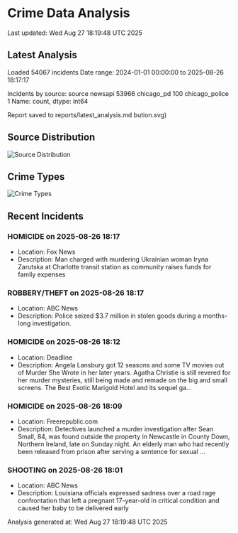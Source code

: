 # Crime Data Analysis
Last updated: Wed Aug 27 18:19:48 UTC 2025

## Latest Analysis

Loaded 54067 incidents
Date range: 2024-01-01 00:00:00 to 2025-08-26 18:17:17

Incidents by source:
source
newsapi           53966
chicago_pd          100
chicago_police        1
Name: count, dtype: int64

Report saved to reports/latest_analysis.md
bution.svg)

## Source Distribution
![Source Distribution](images/source_distribution.svg)

## Crime Types
![Crime Types](images/crime_types.svg)

## Recent Incidents

### HOMICIDE on 2025-08-26 18:17
- Location: Fox News
- Description: Man charged with murdering Ukrainian woman Iryna Zarutska at Charlotte transit station as community raises funds for family expenses


### ROBBERY/THEFT on 2025-08-26 18:17
- Location: ABC News
- Description: Police seized $3.7 million in stolen goods during a months-long investigation.


### HOMICIDE on 2025-08-26 18:12
- Location: Deadline
- Description: Angela Lansbury got 12 seasons and some TV movies out of Murder She Wrote in her later years. Agatha Christie is still revered for her murder mysteries, still being made and remade on the big and small screens. The Best Exotic Marigold Hotel and its sequel ga…


### HOMICIDE on 2025-08-26 18:09
- Location: Freerepublic.com
- Description: Detectives launched a murder investigation after Sean Small, 84, was found outside the property in Newcastle in County Down, Northern Ireland, late on Sunday night. An elderly man who had recently been released from prison after serving a sentence for sexual …


### SHOOTING on 2025-08-26 18:01
- Location: ABC News
- Description: Louisiana officials expressed sadness over a road rage confrontation that left a pregnant 17-year-old in critical condition and caused her baby to be delivered early

Analysis generated at: Wed Aug 27 18:19:48 UTC 2025
